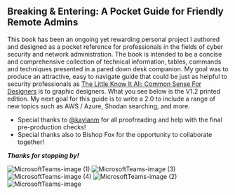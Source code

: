 ## Breaking & Entering: A Pocket Guide for Friendly Remote Admins

This book has been an ongoing yet rewarding personal project I authored and designed as a pocket reference for professionals in the fields of cyber security and network administration. The book is intended to be a concise and comprehensive collection of technical information, tables, commands and techniques presented in a pared down desk companion. My goal was to produce an attractive, easy to navigate guide that could be just as helpful to security professionals as [The Little Know It All: Common Sense For Designers](https://www.abebooks.com/9783899551679/Little-Know-It-All-Common-Sense-Designers-3899551672/plp?cm_sp=plped-_-1-_-image) is to graphic designers. What you see below is the V1.2 printed edition. My next goal for this guide is to write a 2.0 to include a range of new topics such as AWS / Azure, Shodan searching, and more.

- Special thanks to [@kaylanm](https://github.com/kaylanm) for all proofreading and help with the final pre-production checks!
- Special thanks also to Bishop Fox for the opportunity to collaborate together!

___Thanks for stopping by!___

![MicrosoftTeams-image (1)](https://user-images.githubusercontent.com/64050644/128068294-409e87e9-8f19-4787-a029-ed4e0b75b5bf.png)
![MicrosoftTeams-image (3)](https://user-images.githubusercontent.com/64050644/128068299-1d085f23-399b-4db3-a893-c0dc50588caf.png)
![MicrosoftTeams-image (4)](https://user-images.githubusercontent.com/64050644/128068300-5308b1f8-38d2-4ff5-a820-bbb661e3d67b.png)
![MicrosoftTeams-image (2)](https://user-images.githubusercontent.com/64050644/128068296-368085aa-ed45-47bd-bd91-b77520fdc972.png)
![MicrosoftTeams-image](https://user-images.githubusercontent.com/64050644/128068302-d88ce80e-a0c9-4bb2-947d-af6d9597eb8c.png)

